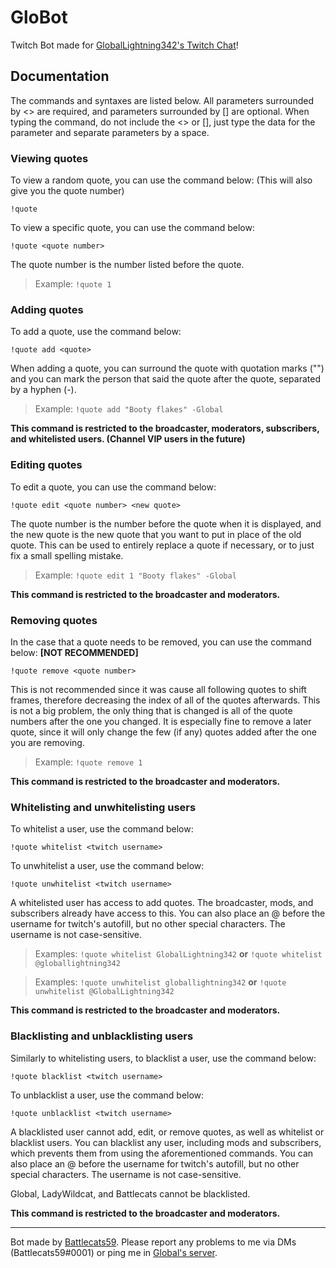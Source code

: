 # GloBot

Twitch Bot made for [GlobalLightning342's Twitch Chat](https://twitch.tv/globallightning342)!

## Documentation

The commands and syntaxes are listed below. All parameters surrounded by <> are required, and parameters surrounded by [] are optional. When typing the command, do not include the <> or [], just type the data for the parameter and separate parameters by a space.

### Viewing quotes

To view a random quote, you can use the command below: (This will also give you the quote number)

`!quote`

To view a specific quote, you can use the command below:

`!quote <quote number>`

The quote number is the number listed before the quote.

> Example: `!quote 1`

### Adding quotes

To add a quote, use the command below:

`!quote add <quote>`

When adding a quote, you can surround the quote with quotation marks ("") and you can mark the person that said the quote after the quote, separated by a hyphen (-).

> Example: `!quote add "Booty flakes" -Global`

**This command is restricted to the broadcaster, moderators, subscribers, and whitelisted users. (Channel VIP users in the future)**

### Editing quotes

To edit a quote, you can use the command below:

`!quote edit <quote number> <new quote>`

The quote number is the number before the quote when it is displayed, and the new quote is the new quote that you want to put in place of the old quote. This can be used to entirely replace a quote if necessary, or to just fix a small spelling mistake.

> Example: `!quote edit 1 "Booty flakes" -Global`

**This command is restricted to the broadcaster and moderators.**

### Removing quotes

In the case that a quote needs to be removed, you can use the command below: **[NOT RECOMMENDED]**

`!quote remove <quote number>`

This is not recommended since it was cause all following quotes to shift frames, therefore decreasing the index of all of the quotes afterwards. This is not a big problem, the only thing that is changed is all of the quote numbers after the one you changed. It is especially fine to remove a later quote, since it will only change the few (if any) quotes added after the one you are removing.

> Example: `!quote remove 1`

**This command is restricted to the broadcaster and moderators.**

### Whitelisting and unwhitelisting users

To whitelist a user, use the command below:

`!quote whitelist <twitch username>`

To unwhitelist a user, use the command below:

`!quote unwhitelist <twitch username>`

A whitelisted user has access to add quotes. The broadcaster, mods, and subscribers already have access to this. You can also place an @ before the username for twitch's autofill, but no other special characters. The username is not case-sensitive.

> Examples: `!quote whitelist GlobalLightning342` **or** `!quote whitelist @globallightning342`

> Examples: `!quote unwhitelist globallightning342` **or** `!quote unwhitelist @GlobalLightning342`

**This command is restricted to the broadcaster and moderators.**

### Blacklisting and unblacklisting users

Similarly to whitelisting users, to blacklist a user, use the command below:

`!quote blacklist <twitch username>`

To unblacklist a user, use the command below:

`!quote unblacklist <twitch username>`

A blacklisted user cannot add, edit, or remove quotes, as well as whitelist or blacklist users. You can blacklist any user, including mods and subscribers, which prevents them from using the aforementioned commands. You can also place an @ before the username for twitch's autofill, but no other special characters. The username is not case-sensitive.

Global, LadyWildcat, and Battlecats cannot be blacklisted.

**This command is restricted to the broadcaster and moderators.**

---

Bot made by [Battlecats59](https://twitch.tv/battlecats59). Please report any problems to me via DMs (Battlecats59#0001) or ping me in [Global's server](https://discord.gg/TnTMRHKeJa).